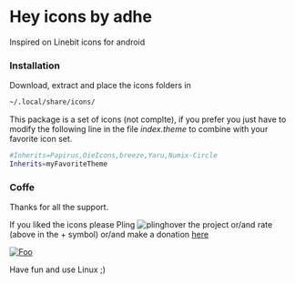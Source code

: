 # Hey icons by adhe

Inspired on Linebit icons for android

### Installation

Download, extract and place the icons folders in

```bash
~/.local/share/icons/
```

This package is a set of icons (not complte), if you prefer you just have to modify the following line in the file *index.theme* to combine with your favorite icon set.

```bash
#Inherits=Papirus,OieIcons,breeze,Yaru,Numix-Circle
Inherits=myFavoriteTheme
```

### Coffe

Thanks for all the support.

If you liked the icons please Pling ![plinghover](https://www.opendesktop.org/images/system/pling-btn-hover.png "") the project or/and rate  (above in the + symbol) or/and make a donation [here](https://www.paypal.com/cgi-bin/webscr?cmd=_s-xclick&hosted_button_id=8L3MF9FCT5ZQY&source=url)

<a href="https://www.paypal.com/cgi-bin/webscr?cmd=_s-xclick&hosted_button_id=8L3MF9FCT5ZQY&source=url" rel="oxy">![Foo](https://git.opendesktop.org/adhe/oieoxy/raw/master/images/donate.png "")</a>


Have fun and use Linux ;)

